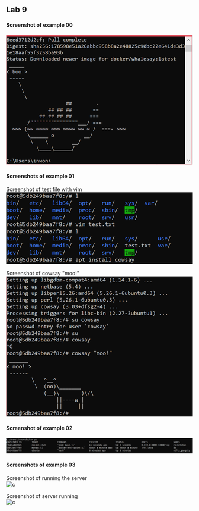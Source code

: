 ## Lab 9


#### Screenshot of example 00  
![example 0](images/lab9/ex00.PNG)

#### Screenshots of example 01  
Screenshot of test file with vim  
![example 01](images/lab9/ex01_00.PNG)

Screenshot of cowsay "moo!"  
![example 01](images/lab9/ex01_01.PNG)

#### Screenshot of example 02

![c](images/lab9/ex02.PNG)

#### Screenshots of example 03

Screenshot of running the server  
![c](images/lab09/ex03_00.PNG)

Screenshot of server running  
![c](images/lab09/ex03_01.PNG)